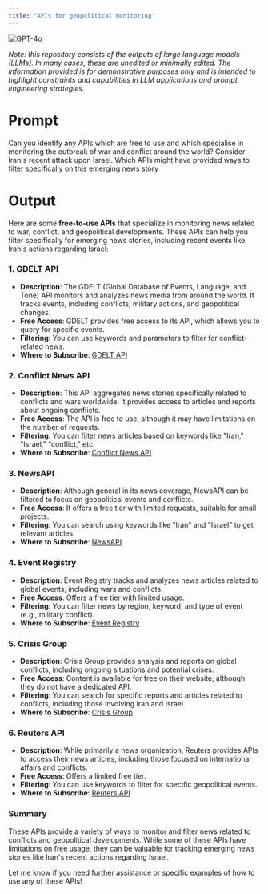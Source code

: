 ```yaml
---
title: "APIs for geopolitical monitoring"
---
```

![GPT-4o](https://img.shields.io/badge/GPT--4o-3333FF?style=for-the-badge&logo=openai&logoColor=white)



*Note: this repository consists of the outputs of large language models (LLMs). In many cases, these are unedited or minimally edited. The information provided is for demonstrative purposes only and is intended to highlight constraints and capabilities in LLM applications and prompt engineering strategies.*


# Prompt

Can you identify any APIs which are free to use and which specialise in monitoring the outbreak of war and conflict around the world? Consider Iran's recent attack upon Israel. Which APIs might have provided ways to filter specifically on this emerging news story

# Output

Here are some **free-to-use APIs** that specialize in monitoring news related to war, conflict, and geopolitical developments. These APIs can help you filter specifically for emerging news stories, including recent events like Iran's actions regarding Israel:

### **1. GDELT API**
- **Description**: The GDELT (Global Database of Events, Language, and Tone) API monitors and analyzes news media from around the world. It tracks events, including conflicts, military actions, and geopolitical changes.
- **Free Access**: GDELT provides free access to its API, which allows you to query for specific events.
- **Filtering**: You can use keywords and parameters to filter for conflict-related news.
- **Where to Subscribe**: [GDELT API](https://blog.gdelt.org/gdelt-2-0-our-global-data-explorer/)

### **2. Conflict News API**
- **Description**: This API aggregates news stories specifically related to conflicts and wars worldwide. It provides access to articles and reports about ongoing conflicts.
- **Free Access**: The API is free to use, although it may have limitations on the number of requests.
- **Filtering**: You can filter news articles based on keywords like "Iran," "Israel," "conflict," etc.
- **Where to Subscribe**: [Conflict News API](https://www.conflictnews.org/api)

### **3. NewsAPI**
- **Description**: Although general in its news coverage, NewsAPI can be filtered to focus on geopolitical events and conflicts.
- **Free Access**: It offers a free tier with limited requests, suitable for small projects.
- **Filtering**: You can search using keywords like "Iran" and "Israel" to get relevant articles.
- **Where to Subscribe**: [NewsAPI](https://newsapi.org/)

### **4. Event Registry**
- **Description**: Event Registry tracks and analyzes news articles related to global events, including wars and conflicts.
- **Free Access**: Offers a free tier with limited usage.
- **Filtering**: You can filter news by region, keyword, and type of event (e.g., military conflict).
- **Where to Subscribe**: [Event Registry](https://eventregistry.org/documentation)

### **5. Crisis Group**
- **Description**: Crisis Group provides analysis and reports on global conflicts, including ongoing situations and potential crises.
- **Free Access**: Content is available for free on their website, although they do not have a dedicated API.
- **Filtering**: You can search for specific reports and articles related to conflicts, including those involving Iran and Israel.
- **Where to Subscribe**: [Crisis Group](https://www.crisisgroup.org/)

### **6. Reuters API**
- **Description**: While primarily a news organization, Reuters provides APIs to access their news articles, including those focused on international affairs and conflicts.
- **Free Access**: Offers a limited free tier.
- **Filtering**: You can use keywords to filter for specific geopolitical events.
- **Where to Subscribe**: [Reuters API](https://developer.reuters.com/)

### **Summary**
These APIs provide a variety of ways to monitor and filter news related to conflicts and geopolitical developments. While some of these APIs have limitations on free usage, they can be valuable for tracking emerging news stories like Iran's recent actions regarding Israel. 

Let me know if you need further assistance or specific examples of how to use any of these APIs!